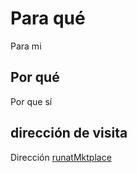 # Para qué
Para mi

## Por qué
Por que sí

## dirección de visita
Dirección [runatMktplace](gabytururu.github.io/runat_marketplace/)